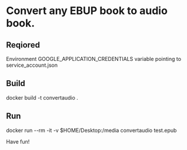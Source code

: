 # Convert any EBUP book to audio book.

## Reqiored
Environment GOOGLE_APPLICATION_CREDENTIALS variable pointing to  service_account.json

## Build
docker build -t convertaudio .

## Run
docker run  --rm -it -v $HOME/Desktop:/media  convertaudio test.epub

Have fun!
